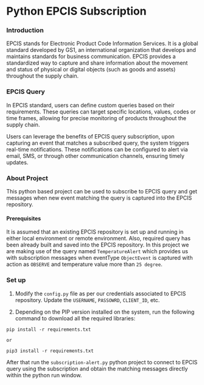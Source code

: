 # Python EPCIS Subscription

### Introduction

EPCIS stands for Electronic Product Code Information Services. It is a global standard developed by GS1, an international organization that develops and maintains standards for business communication. EPCIS provides a standardized way to capture and share information about the movement and status of physical or digital objects (such as goods and assets) throughout the supply chain.


### EPCIS Query

In EPCIS standard, users can define custom queries based on their requirements. These queries can target specific locations, values, codes or time frames, allowing for precise monitoring of products 
throughout the supply chain.

Users can leverage the benefits of EPCIS query subscription, upon capturing an event that matches a subscribed query, the system triggers real-time notifications. These notifications can be configured to alert via email, SMS, or through other communication channels, ensuring timely updates.

### About Project

This python based project can be used to subscribe to EPCIS  query and get messages when new event matching the query is captured into the EPCIS repository.

#### Prerequisites
It is assumed that an existing EPCIS repository is set up and running in either local environment or remote environment. Also, required query has been already built and saved into the EPCIS 
repository. In this project we are making use of the query named `TemperatureAlert` which provides us with subscription messages when eventType `ObjectEvent` is captured with action as `OBSERVE` 
and temperature value more than `25 degree`. 


### Set up

1. Modify the `config.py` file as per our credentials associated to EPCIS repository. Update the `USERNAME`, `PASSOWRD`, `CLIENT_ID`, etc. 


2. Depending on the PIP version installed on the system, run the following command to download all the required libraries:

```
pip install -r requirements.txt

or

pip3 install -r requirements.txt
```

After that run the `subscription-alert.py` python project to connect to EPCIS query using the subscription and obtain the matching messages directly within the python run window.